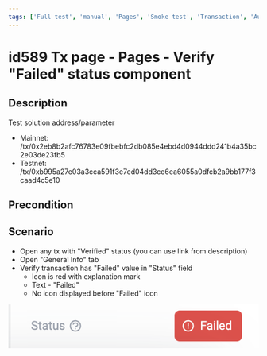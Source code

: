 ```yaml
---
tags: ['Full test', 'manual', 'Pages', 'Smoke test', 'Transaction', 'Automated']
---
```


# id589 Tx page - Pages - Verify "Failed" status component

## Description
Test solution address/parameter
- Mainnet: /tx/0x2eb8b2afc76783e09fbebfc2db085e4ebd4d0944ddd241b4a35bc2e03de23fb5
- Testnet: /tx/0xb995a27e03a3cca591f3e7ed04dd3ce6ea6055a0dfcb2a9bb177f3caad4c5e10

## Precondition


## Scenario
- Open any tx with "Verified" status (you can use link from description)
- Open "General Info" tab
- Verify transaction has "Failed" value in "Status" field
  - Icon is red with explanation mark
  - Text - "Failed"
  - No icon displayed before "Failed" icon

![Screenshot](../../../../static/img/Pages/Transaction%20page/id589.png)
